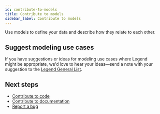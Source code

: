 ```yaml
---
id: contribute-to-models
title: Contribute to models
sidebar_label: Contribute to models
---
```


Use models to define your data and describe how they relate to each other.

<!---Finos to provide conceptual data on open source model contribution here--->

## Suggest modeling use cases

If you have suggestions or ideas for modeling use cases where Legend might be appropriate, we'd love to hear your ideas—send a note with your suggestion to the [Legend General List](mailto:legend@finos.org).

## Next steps

- [Contribute to code](contribute-code.md)
- [Contribute to documentation](contribute-documentation.md)
- [Report a bug](report-bug.md)
